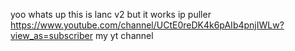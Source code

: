 yoo whats up this is lanc v2 but it works
ip puller
https://www.youtube.com/channel/UCtE0reDK4k6pAIb4pnjIWLw?view_as=subscriber my yt channel
